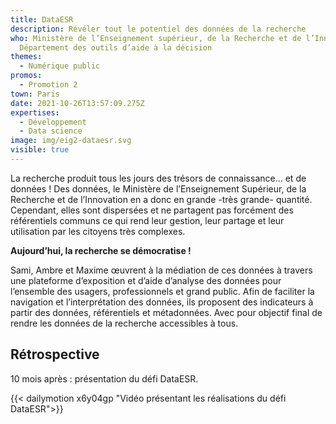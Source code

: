 ```yaml
---
title: DataESR
description: Révéler tout le potentiel des données de la recherche
who: Ministère de l’Enseignement supérieur, de la Recherche et de l’Innovation,
  Département des outils d’aide à la décision
themes:
  - Numérique public
promos:
  - Promotion 2
town: Paris
date: 2021-10-26T13:57:09.275Z
expertises:
  - Développement
  - Data science
image: img/eig2-dataesr.svg
visible: true
---
```

La recherche produit tous les jours des trésors de connaissance… et de données ! Des données, le Ministère de l’Enseignement Supérieur, de la Recherche et de l’Innovation en a donc en grande -très grande- quantité. Cependant, elles sont dispersées et ne partagent pas forcément des référentiels communs ce qui rend leur gestion, leur partage et leur utilisation par les citoyens très complexes.

**Aujourd’hui, la recherche se démocratise !**

Sami, Ambre et Maxime œuvrent à la médiation de ces données à travers une plateforme d’exposition et d’aide d’analyse des données pour l’ensemble des usagers, professionnels et grand public. Afin de faciliter la navigation et l’interprétation des données, ils proposent des indicateurs à partir des données, référentiels et métadonnées. Avec pour objectif final de rendre les données de la recherche accessibles à tous.

## Rétrospective

10 mois après : présentation du défi DataESR.

{{< dailymotion x6y04gp "Vidéo présentant les réalisations du défi DataESR">}}
